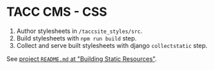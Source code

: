 # TACC CMS - CSS

1. Author stylesheets in `/taccsite_styles/src`.
2. Build stylesheets with `npm run build` step.
3. Collect and serve built stylesheets with django `collectstatic` step.

See [project `README.md` at "Building Static Resources"](/README.md#Building%20Static%20Resources).
